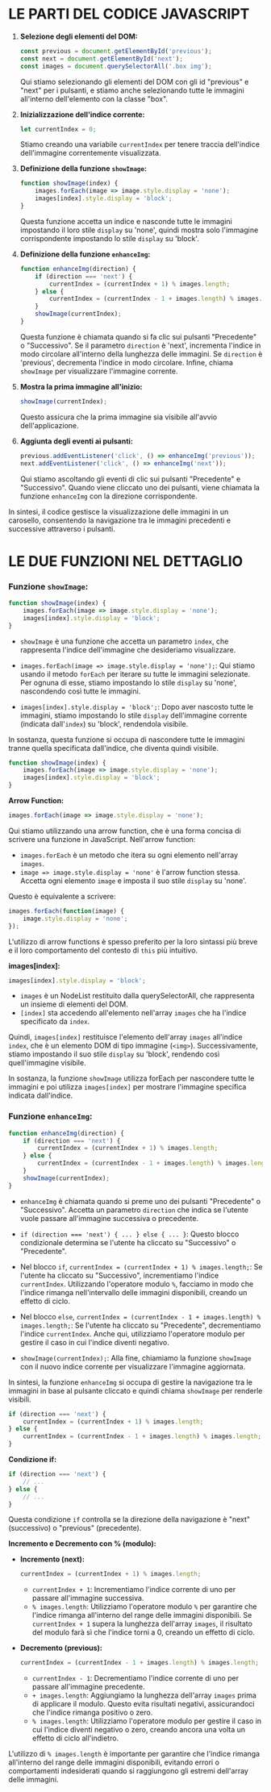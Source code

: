# LE PARTI DEL CODICE JAVASCRIPT

1. **Selezione degli elementi del DOM:**
   
   ```javascript
   const previous = document.getElementById('previous');
   const next = document.getElementById('next');
   const images = document.querySelectorAll('.box img');
   ```

   Qui stiamo selezionando gli elementi del DOM con gli id "previous" e "next" per i pulsanti, e stiamo anche selezionando tutte le immagini all'interno dell'elemento con la classe "box".

2. **Inizializzazione dell'indice corrente:**
   
   ```javascript
   let currentIndex = 0;
   ```

   Stiamo creando una variabile `currentIndex` per tenere traccia dell'indice dell'immagine correntemente visualizzata.

3. **Definizione della funzione `showImage`:**
   
   ```javascript
   function showImage(index) {
       images.forEach(image => image.style.display = 'none');
       images[index].style.display = 'block';
   }
   ```

   Questa funzione accetta un indice e nasconde tutte le immagini impostando il loro stile `display` su 'none', quindi mostra solo l'immagine corrispondente impostando lo stile `display` su 'block'.

4. **Definizione della funzione `enhanceImg`:**
   
   ```javascript
   function enhanceImg(direction) {
       if (direction === 'next') {
           currentIndex = (currentIndex + 1) % images.length;
       } else {
           currentIndex = (currentIndex - 1 + images.length) % images.length;
       }
       showImage(currentIndex);
   }
   ```

   Questa funzione è chiamata quando si fa clic sui pulsanti "Precedente" o "Successivo". Se il parametro `direction` è 'next', incrementa l'indice in modo circolare all'interno della lunghezza delle immagini. Se `direction` è 'previous', decrementa l'indice in modo circolare. Infine, chiama `showImage` per visualizzare l'immagine corrente.

5. **Mostra la prima immagine all'inizio:**
   
   ```javascript
   showImage(currentIndex);
   ```

   Questo assicura che la prima immagine sia visibile all'avvio dell'applicazione.

6. **Aggiunta degli eventi ai pulsanti:**
   
   ```javascript
   previous.addEventListener('click', () => enhanceImg('previous'));
   next.addEventListener('click', () => enhanceImg('next'));
   ```

   Qui stiamo ascoltando gli eventi di clic sui pulsanti "Precedente" e "Successivo". Quando viene cliccato uno dei pulsanti, viene chiamata la funzione `enhanceImg` con la direzione corrispondente.

In sintesi, il codice gestisce la visualizzazione delle immagini in un carosello, consentendo la navigazione tra le immagini precedenti e successive attraverso i pulsanti.

# LE DUE FUNZIONI NEL DETTAGLIO

### Funzione `showImage`:

```javascript
function showImage(index) {
    images.forEach(image => image.style.display = 'none');
    images[index].style.display = 'block';
}
```

- `showImage` è una funzione che accetta un parametro `index`, che rappresenta l'indice dell'immagine che desideriamo visualizzare.

- `images.forEach(image => image.style.display = 'none');`: Qui stiamo usando il metodo `forEach` per iterare su tutte le immagini selezionate. Per ognuna di esse, stiamo impostando lo stile `display` su 'none', nascondendo così tutte le immagini.

- `images[index].style.display = 'block';`: Dopo aver nascosto tutte le immagini, stiamo impostando lo stile `display` dell'immagine corrente (indicata dall'`index`) su 'block', rendendola visibile.

In sostanza, questa funzione si occupa di nascondere tutte le immagini tranne quella specificata dall'indice, che diventa quindi visibile.


```javascript
function showImage(index) {
    images.forEach(image => image.style.display = 'none');
    images[index].style.display = 'block';
}
```

 **Arrow Function:**
   
   ```javascript
   images.forEach(image => image.style.display = 'none');
   ```

   Qui stiamo utilizzando una arrow function, che è una forma concisa di scrivere una funzione in JavaScript. Nell'arrow function:

   - `images.forEach` è un metodo che itera su ogni elemento nell'array `images`.
   - `image => image.style.display = 'none'` è l'arrow function stessa. Accetta ogni elemento `image` e imposta il suo stile `display` su 'none'. 

   Questo è equivalente a scrivere:

   ```javascript
   images.forEach(function(image) {
       image.style.display = 'none';
   });
   ```

   L'utilizzo di arrow functions è spesso preferito per la loro sintassi più breve e il loro comportamento del contesto di `this` più intuitivo.

 **images[index]:**

   ```javascript
   images[index].style.display = 'block';
   ```

   - `images` è un NodeList restituito dalla querySelectorAll, che rappresenta un insieme di elementi del DOM.
   - `[index]` sta accedendo all'elemento nell'array `images` che ha l'indice specificato da `index`.

   Quindi, `images[index]` restituisce l'elemento dell'array `images` all'indice `index`, che è un elemento DOM di tipo immagine (`<img>`). Successivamente, stiamo impostando il suo stile `display` su 'block', rendendo così quell'immagine visibile.

In sostanza, la funzione `showImage` utilizza forEach per nascondere tutte le immagini e poi utilizza `images[index]` per mostrare l'immagine specifica indicata dall'indice.

### Funzione `enhanceImg`:

```javascript
function enhanceImg(direction) {
    if (direction === 'next') {
        currentIndex = (currentIndex + 1) % images.length;
    } else {
        currentIndex = (currentIndex - 1 + images.length) % images.length;
    }
    showImage(currentIndex);
}
```

- `enhanceImg` è chiamata quando si preme uno dei pulsanti "Precedente" o "Successivo". Accetta un parametro `direction` che indica se l'utente vuole passare all'immagine successiva o precedente.

- `if (direction === 'next') { ... } else { ... }`: Questo blocco condizionale determina se l'utente ha cliccato su "Successivo" o "Precedente".

- Nel blocco `if`, `currentIndex = (currentIndex + 1) % images.length;`: Se l'utente ha cliccato su "Successivo", incrementiamo l'indice `currentIndex`. Utilizzando l'operatore modulo `%`, facciamo in modo che l'indice rimanga nell'intervallo delle immagini disponibili, creando un effetto di ciclo.

- Nel blocco `else`, `currentIndex = (currentIndex - 1 + images.length) % images.length;`: Se l'utente ha cliccato su "Precedente", decrementiamo l'indice `currentIndex`. Anche qui, utilizziamo l'operatore modulo per gestire il caso in cui l'indice diventi negativo.

- `showImage(currentIndex);`: Alla fine, chiamiamo la funzione `showImage` con il nuovo indice corrente per visualizzare l'immagine aggiornata.

In sintesi, la funzione `enhanceImg` si occupa di gestire la navigazione tra le immagini in base al pulsante cliccato e quindi chiama `showImage` per renderle visibili.

```javascript
if (direction === 'next') {
    currentIndex = (currentIndex + 1) % images.length;
} else {
    currentIndex = (currentIndex - 1 + images.length) % images.length;
}
```

 **Condizione if:**

   ```javascript
   if (direction === 'next') {
       // ...
   } else {
       // ...
   }
   ```

   Questa condizione `if` controlla se la direzione della navigazione è "next" (successivo) o "previous" (precedente).

 **Incremento e Decremento con % (modulo):**

   - **Incremento (next):**
   
     ```javascript
     currentIndex = (currentIndex + 1) % images.length;
     ```

     - `currentIndex + 1`: Incrementiamo l'indice corrente di uno per passare all'immagine successiva.
     - `% images.length`: Utilizziamo l'operatore modulo `%` per garantire che l'indice rimanga all'interno del range delle immagini disponibili. Se `currentIndex + 1` supera la lunghezza dell'array `images`, il risultato del modulo farà sì che l'indice torni a 0, creando un effetto di ciclo.

   - **Decremento (previous):**
   
     ```javascript
     currentIndex = (currentIndex - 1 + images.length) % images.length;
     ```

     - `currentIndex - 1`: Decrementiamo l'indice corrente di uno per passare all'immagine precedente.
     - `+ images.length`: Aggiungiamo la lunghezza dell'array `images` prima di applicare il modulo. Questo evita risultati negativi, assicurandoci che l'indice rimanga positivo o zero.
     - `% images.length`: Utilizziamo l'operatore modulo per gestire il caso in cui l'indice diventi negativo o zero, creando ancora una volta un effetto di ciclo all'indietro.

L'utilizzo di `% images.length` è importante per garantire che l'indice rimanga all'interno del range delle immagini disponibili, evitando errori o comportamenti indesiderati quando si raggiungono gli estremi dell'array delle immagini.